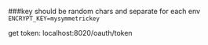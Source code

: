###key should be random chars and separate for each env
`ENCRYPT_KEY=mysymmetrickey`

get token: localhost:8020/oauth/token

